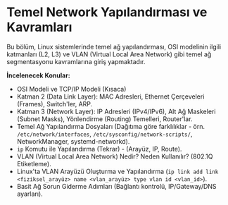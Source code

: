 # Temel Network Yapılandırması ve Kavramları

Bu bölüm, Linux sistemlerinde temel ağ yapılandırması, OSI modelinin ilgili katmanları (L2, L3) ve VLAN (Virtual Local Area Network) gibi temel ağ segmentasyonu kavramlarına giriş yapmaktadır.

**İncelenecek Konular:**

*   OSI Modeli ve TCP/IP Modeli (Kısaca)
*   Katman 2 (Data Link Layer): MAC Adresleri, Ethernet Çerçeveleri (Frames), Switch'ler, ARP.
*   Katman 3 (Network Layer): IP Adresleri (IPv4/IPv6), Alt Ağ Maskeleri (Subnet Masks), Yönlendirme (Routing) Temelleri, Router'lar.
*   Temel Ağ Yapılandırma Dosyaları (Dağıtıma göre farklılıklar - örn. `/etc/network/interfaces`, `/etc/sysconfig/network-scripts/`, NetworkManager, systemd-networkd).
*   `ip` Komutu ile Yapılandırma (Tekrar) - (Arayüz, IP, Route).
*   VLAN (Virtual Local Area Network) Nedir? Neden Kullanılır? (802.1Q Etiketleme).
*   Linux'ta VLAN Arayüzü Oluşturma ve Yapılandırma (`ip link add link <fiziksel_arayüz> name <vlan_arayüz> type vlan id <vlan_id>`).
*   Basit Ağ Sorun Giderme Adımları (Bağlantı kontrolü, IP/Gateway/DNS ayarları).
